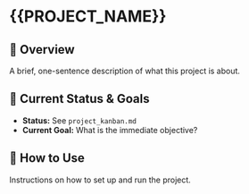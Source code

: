 # {{PROJECT_NAME}}

## 🚀 Overview

A brief, one-sentence description of what this project is about.

## 🎯 Current Status & Goals

- **Status:** See `project_kanban.md`
- **Current Goal:** What is the immediate objective?

## 🔧 How to Use

Instructions on how to set up and run the project.
